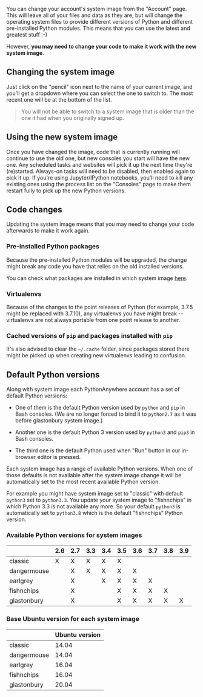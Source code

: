 <!--
.. title: Changing your system image
.. slug: ChangingSystemImage
.. date: 2021-02-18 14:35:28 UTC+01:00
.. tags:
.. category:
.. link:
.. description:
.. type: text
-->

You can change your account's system image from the "Account" page. This will
leave all of your files and data as they are, but will change the operating
system files to provide different versions of Python and different pre-installed
Python modules. This means that you can use the latest and greatest stuff :-)

However, **you may need to change your code to make it work with the new
system image**.

## Changing the system image

Just click on the "pencil" icon next to the name of your current image, and
you'll get a dropdown where you can select the one to switch to. The most
recent one will be at the bottom of the list.

> You will not be able to switch to a system image that is older than the one
> it had when you originally signed up.

## Using the new system image

Once you have changed the image, code that is currently running will
continue to use the old one, but new consoles you start will
have the new one. Any scheduled tasks and
websites will pick it up the next time they're (re)started. Always-on tasks
will need to be disabled, then enabled again to pick it up.
If you're using Jupyter/IPython notebooks, you'll need to kill
any existing ones using the process list on the "Consoles" page
to make them restart fully to pick up the new Python versions.

## Code changes

Updating the system image means that you may need to change your code afterwards
to make it work again.

### Pre-installed Python packages

Because the pre-installed Python modules will be upgraded,
the change might break any code you have that relies on the old
installed versions.

You can check what packages are installed in which system image [here](https://www.pythonanywhere.com/batteries_included/).

### Virtualenvs

Because of the changes to the point releases of Python
(for example, 3.7.5 might be replaced with 3.7.10), any
virtualenvs you have might break -- virtualenvs are not always portable from one
point release to another.

### Cached versions of `pip` and packages installed with `pip`

It's also advised to clear the `~/.cache` folder, since packages
stored there might be picked up when creating new virtualenvs leading
to confusion.

## Default Python versions

Along with system image each PythonAnywhere account has a set of
default Python versions:

* One of them is the default Python version used by `python` and
`pip` in Bash consoles. (We are no longer forced to bind it to `python2.7` as 
it was before glastonbury system image.)

* Another one is the default Python 3 version used by `python3` and
`pip3` in Bash consoles.

* The third one is the default Python used when "Run" button in our
in-browser editor is pressed.

Each system image has a range of available Python versions.
When one of those defaults is not available after the system
image change it will be automatically set to the most recent available
Python version.

For example you might have system image set to "classic" with default
`python3` set to `python3.3`. You update your system image to
"fishnchips" in which Python 3.3 is not available any more. So your
default `python3` is automatically set to `python3.8` which is the
default "fishnchips" Python version.

### Available Python versions for system images

|            |2.6|2.7|3.3|3.4|3.5|3.6|3.7|3.8|3.9|
|------------|---|---|---|---|---|---|---|---|---|
|classic     |  X|  X|  X|  X|  X|   |   |   |   |
|dangermouse |   |  X|  X|  X|  X|  X|   |   |   |
|earlgrey    |   |  X|   |  X|  X|  X|  X|   |   |
|fishnchips  |   |  X|   |   |  X|  X|  X|  X|   |
|glastonbury |   |  X|   |   |  X|  X|  X|  X|  X|


### Base Ubuntu version for each system image
|            |Ubuntu version|
|------------|--------------|
|classic     | 14.04        |
|dangermouse | 14.04        |
|earlgrey    | 16.04        |
|fishnchips  | 16.04        |
|glastonbury | 20.04        |
